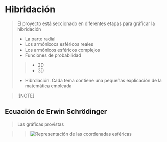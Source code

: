 # Hibridación
>El proyecto está seccionado en diferentes etapas para gráficar la hibridación
> * La parte radial
> * Los armónixocs esféricos reales
> * Los armónicos esféricos complejos
> * Funciones de probabilidad
>> * 2D
>> * 3D
> * Hibrdiación.
> Cada tema contiene una pequeñas explicación de la matemática empleada

>![NOTE]
>

 ## Ecuación de Erwin Schrödinger
 > Las gráficas provistas

>>   ![Representación de las coordenadas esféricas](https://github.com/JoseAdrianRodriguezGonzalez/Hibridacion/blob/main/assets/The-point-A-on-spherical-plane_Q320.jpg)
